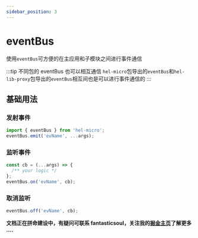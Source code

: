 ```yaml
---
sidebar_position: 3
---
```


# eventBus

使用`eventBus`可方便的在主应用和子模块之间进行事件通信

:::tip 不同包的 eventBus 也可以相互通信 `hel-micro`包导出的`eventBus`和`hel-lib-proxy`包导出的`eventBus`相互间也是可以进行事件通信的 :::

## 基础用法

### 发射事件

```ts
import { eventBus } from 'hel-micro';
eventBus.emit('evName', ...args);
```

### 监听事件

```ts
const cb = (...args) => {
  /** your logic */
};
eventBus.on('evName', cb);
```

### 取消监听

```ts
eventBus.off('evName', cb);
```

**文档正在拼命建设中，有疑问可联系 fantasticsoul，关注我的[掘金主页](https://juejin.cn/user/1732486056649880/posts)了解更多 ....**
